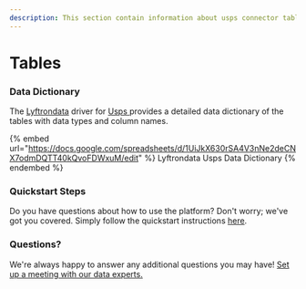 ```yaml
---
description: This section contain information about usps connector tables information
---
```


# Tables

### Data Dictionary

The [Lyftrondata](https://www.lyftrondata.com/) driver for [Usps](https://www.lyftrondata.com/integration/commerce-analytics/usps//)[ ](https://www.lyftrondata.com/integration/usps/)provides a detailed data dictionary of the tables with data types and column names.

{% embed url="https://docs.google.com/spreadsheets/d/1UiJkX630rSA4V3nNe2deCNX7odmDQTT40kQvoFDWxuM/edit" %}
Lyftrondata Usps Data Dictionary
{% endembed %}

### Quickstart Steps

Do you have questions about how to use the platform? Don't worry; we've got you covered. Simply follow the quickstart instructions [here](../README.md).

### Questions? <a href="#questions" id="questions"></a>

We're always happy to answer any additional questions you may have! [Set up a meeting with our data experts.](https://www.lyftrondata.com/book-a-meeting/)

